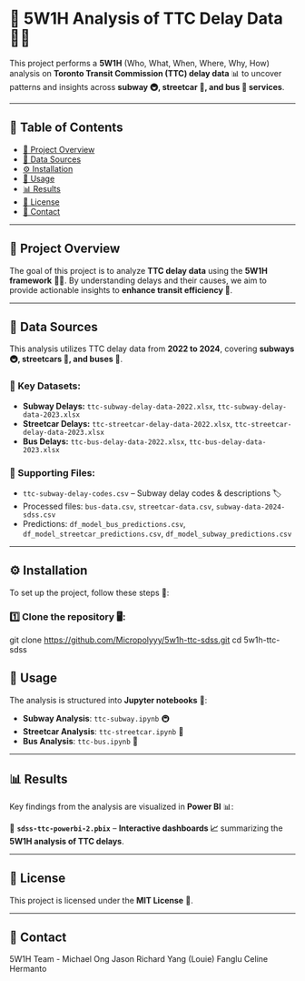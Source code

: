 # 🚆 5W1H Analysis of TTC Delay Data 🚌🚋

This project performs a **5W1H** (Who, What, When, Where, Why, How) analysis on **Toronto Transit Commission (TTC) delay data** 📊 to uncover patterns and insights across **subway 🚇, streetcar 🚋, and bus 🚌 services**.

---

## 📜 Table of Contents

- [📌 Project Overview](#project-overview)
- [📂 Data Sources](#data-sources)
- [⚙️ Installation](#installation)
- [🚀 Usage](#usage)
- [📊 Results](#results)
- [📜 License](#license)
- [📩 Contact](#contact)

---

## 📌 Project Overview

The goal of this project is to analyze **TTC delay data** using the **5W1H framework** 🕵️‍♂️. By understanding delays and their causes, we aim to provide actionable insights to **enhance transit efficiency 🚦**.

---

## 📂 Data Sources

This analysis utilizes TTC delay data from **2022 to 2024**, covering **subways 🚇, streetcars 🚋, and buses 🚌**.

### 📌 Key Datasets:
- **Subway Delays:** `ttc-subway-delay-data-2022.xlsx`, `ttc-subway-delay-data-2023.xlsx`
- **Streetcar Delays:** `ttc-streetcar-delay-data-2022.xlsx`, `ttc-streetcar-delay-data-2023.xlsx`
- **Bus Delays:** `ttc-bus-delay-data-2022.xlsx`, `ttc-bus-delay-data-2023.xlsx`

### 📌 Supporting Files:
- `ttc-subway-delay-codes.csv` – Subway delay codes & descriptions 🏷️
- Processed files: `bus-data.csv`, `streetcar-data.csv`, `subway-data-2024-sdss.csv`
- Predictions: `df_model_bus_predictions.csv`, `df_model_streetcar_predictions.csv`, `df_model_subway_predictions.csv`

---

## ⚙️ Installation

To set up the project, follow these steps 🔧:

### 1️⃣ Clone the repository 🖥️:

git clone https://github.com/Micropolyyy/5w1h-ttc-sdss.git
cd 5w1h-ttc-sdss

## 🚀 Usage

The analysis is structured into **Jupyter notebooks** 📓:

- **Subway Analysis**: `ttc-subway.ipynb` 🚇  
- **Streetcar Analysis**: `ttc-streetcar.ipynb` 🚋  
- **Bus Analysis**: `ttc-bus.ipynb` 🚌  

---

## 📊 Results

Key findings from the analysis are visualized in **Power BI** 📊:

📂 **`sdss-ttc-powerbi-2.pbix`** – **Interactive dashboards 📈** summarizing the **5W1H analysis of TTC delays**.

---

## 📜 License

This project is licensed under the **MIT License** 📄.

---

## 📩 Contact
5W1H Team -
Michael Ong
Jason Richard
Yang (Louie) Fanglu
Celine Hermanto
